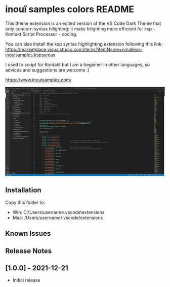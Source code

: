 # inouï samples colors README

This theme extension is an edited version of the VS Code Dark Theme that only concern syntax hilighting: it make hilighting more efficient for ksp - Kontakt Script Processor - coding.  
    
You can also install the ksp syntax highlighting extension following this link:  
https://marketplace.visualstudio.com/items?itemName=nmalleus-inouisamples.kspsyntax  
  
I used to script for Kontakt but I am a beginner in other languages, so advices and suggestions are welcome :)  
  
https://www.inouisamples.com/

![Image](https://raw.githubusercontent.com/nmalleus/ksp/master/resources/inoui%20KSP%20example.png)

## Installation

Copy this folder to:  
* Win: C:\Users\username\.vscode\extensions  
* Mac: /Users/username/.vscode/extensions  
  
## Known Issues

## Release Notes

## [1.0.0] - 2021-12-21
- Initial release